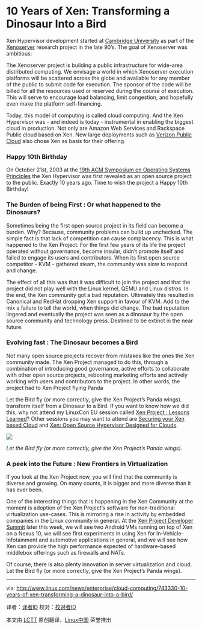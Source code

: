 10 Years of Xen: Transforming a Dinosaur Into a Bird 
================================================================================
Xen Hypervisor development started at [Cambridge University][1] as part of the [Xenoserver][2] research project in the late 90’s. The goal of Xenoserver was ambitious:

The Xenoserver project is building a public infrastructure for wide-area distributed computing. We envisage a world in which Xenoserver execution platforms will be scattered across the globe and available for any member of the public to submit code for execution. The sponsor of the code will be billed for all the resources used or reserved during the course of execution. This will serve to encourage load balancing, limit congestion, and hopefully even make the platform self-financing.

Today, this model of computing is called cloud computing. And the Xen Hypervisor was - and indeed is today - instrumental in enabling the biggest cloud in production. Not only are Amazon Web Services and Rackspace Public cloud based on Xen. New large deployments such as [Verizon Public Cloud][3] also chose Xen as basis for their offering.

### Happy 10th Birthday ###

On October 21st, 2003 at the [19th ACM Symposium on Operating Systems Principles][4] the Xen Hypervisor was first revealed as an open source project to the public. Exactly 10 years ago. Time to wish the project a Happy 10th Birthday!

### The Burden of being First : Or what happened to the Dinosaurs? ###

Sometimes being the first open source project in its field can become a burden. Why? Because, community problems can build up unchecked. The simple fact is that lack of competition can cause complacency. This is what happened to the Xen Project. For the first few years of its life the project operated without governance, became insular, didn’t promote itself and failed to engage its users and contributors. When its first open source competitor - KVM - gathered steam, the community was slow to respond and change.

The effect of all this was that it was difficult to join the project and that the project did not play well with the Linux kernel, QEMU and Linux distros. In the end, the Xen community got a bad reputation. Ultimately this resulted in Canonical and RedHat dropping Xen support in favour of KVM. Add to the mix a failure to tell the world, when things did change. The bad reputation lingered and eventually the project was seen as a dinosaur by the open source community and technology press. Destined to be extinct in the near future.

### Evolving fast : The Dinosaur becomes a Bird ###

Not many open source projects recover from mistakes like the ones the Xen community made. The Xen Project managed to do this, through a combination of introducing good governance, active efforts to collaborate with other open source projects, rebooting marketing efforts and actively working with users and contributors to the project. In other words, the project had to
Xen Project flying Panda

Let the Bird fly (or more correctly, give the Xen Project’s Panda wings).
transform itself from a Dinosaur to a Bird. If you want to know how we did this, why not attend my LinuxCon EU session called [Xen Project : Lessons Learned][5]? Other sessions you may want to attend are [Securing your Xen based Cloud][6] and [Xen: Open Source Hypervisor Designed for Clouds][7].

![](http://www.linux.com/images/stories/41373/Xen-flying-Panda.jpg)

*Let the Bird fly (or more correctly, give the Xen Project’s Panda wings).*

### A peek into the Future : New Frontiers in Virtualization ###

If you look at the Xen Project now, you will find that the community is diverse and growing. On many counts, it is bigger and more diverse than it has ever been. 

One of the interesting things that is happening in the Xen Community at the moment is adoption of the Xen Project’s software for non-traditional virtualization use-cases. This is mirroring a rise in activity by embedded companies in the Linux community in general. At the [Xen Project Developer Summit][8] later this week, we will see two Android VMs running on top of Xen on a Nexus 10, we will see first experiments in using Xen for In-Vehicle-Infotainment and automotive applications in general, and we will see how Xen can provide the high performance expected of hardware-based middlebox offerings such as firewalls and NATs. 

Of course, there is also plenty innovation in server virtualization and cloud. Let the Bird fly (or more correctly, give the Xen Project’s Panda wings).

--------------------------------------------------------------------------------

via: http://www.linux.com/news/enterprise/cloud-computing/743330-10-years-of-xen-transforming-a-dinosaur-into-a-bird/

译者：[译者ID](https://github.com/译者ID) 校对：[校对者ID](https://github.com/校对者ID)

本文由 [LCTT](https://github.com/LCTT/TranslateProject) 原创翻译，[Linux中国](http://linux.cn/) 荣誉推出

[1]:http://www.cl.cam.ac.uk/research/srg/netos/xen/index.html
[2]:http://www.cl.cam.ac.uk/research/srg/netos/xeno/
[3]:http://www.techweekeurope.co.uk/news/verizon-public-cloud-launch-128724
[4]:http://www.cs.rochester.edu/meetings/sosp2003/papers.shtml
[5]:http://linuxconcloudopeneu2013.sched.org/event/68003c370760bcc2da7e3e8b59b6b50f
[6]:http://linuxconcloudopeneu2013.sched.org/event/37ecfe02561cf264a02061d1927da26c
[7]:http://linuxconcloudopeneu2013.sched.org/event/bdca1274d9799646cdf2934dbde94ccd
[8]:http://www.linux.com/news/software/applications/742053-a-great-line-up-of-speakers-at-xen-project-developer-summit